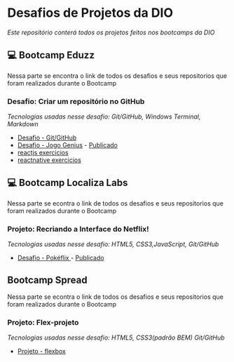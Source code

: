 # Desafios de Projetos da DIO
*Este repositório conterá todos os projetos feitos nos bootcamps da DIO*


## 💻 Bootcamp Eduzz
Nessa parte se encontra o link de todos os desafios e seus repositorios que foram realizados durante o Bootcamp
### Desafio:  Criar um repositório no GitHub
*Tecnologias usadas nesse desafio: Git/GitHub, Windows Terminal, Markdown*
- [Desafio - Git/GitHub](./Git-GitHub)
- [Desafio - Jogo Genius](./genius) - [Publicado](https://condescending-wozniak-14bb2a.netlify.app/)
- [reactjs exercicios](./reactjs)
- [reactnative exercicios](./react-native)

## 💻 Bootcamp Localiza Labs
Nessa parte se econtra o link de todos os desafios e seus repositorios que foram realizados durante o Bootcamp
### Projeto: Recriando a Interface do Netflix! 
*Tecnologias usadas nesse desafio: HTML5, CSS3,JavaScript, Git/GitHub*
- [Desafio - Pokéflix ](./Pokeflix) - [Publicado](https://focused-archimedes-070584.netlify.app/)

## Bootcamp Spread
Nessa parte se econtra o link de todos os desafios e seus repositorios que foram realizados durante o Bootcamp
### Projeto: Flex-projeto 
*Tecnologias usadas nesse desafio: HTML5, CSS3(padrão BEM) Git/GitHub*
- [Projeto - flexbox ](./flex-projeto)

